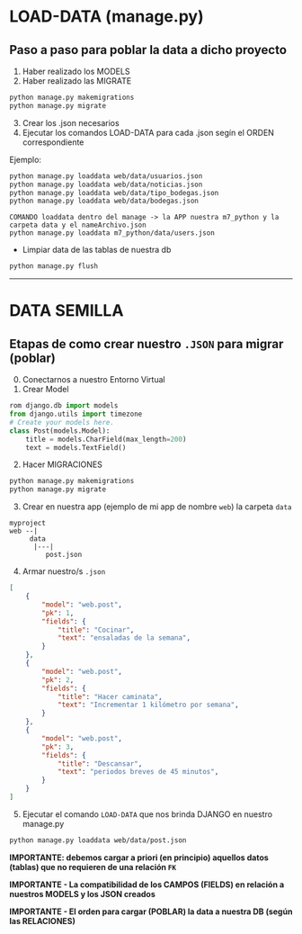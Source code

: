 
# LOAD-DATA (manage.py)

## Paso a paso para poblar la data a dicho proyecto

1. Haber realizado los MODELS
2. Haber realizado las MIGRATE 
```bash
python manage.py makemigrations
python manage.py migrate
```

3. Crear los .json necesarios
4. Ejecutar los comandos LOAD-DATA para cada .json segín el ORDEN correspondiente

Ejemplo:
```bash
python manage.py loaddata web/data/usuarios.json
python manage.py loaddata web/data/noticias.json
python manage.py loaddata web/data/tipo_bodegas.json
python manage.py loaddata web/data/bodegas.json
```

```
COMANDO loaddata dentro del manage -> la APP nuestra m7_python y la carpeta data y el nameArchivo.json
python manage.py loaddata m7_python/data/users.json
```

- Limpiar data de las tablas de nuestra db
```bash
python manage.py flush
```
---
# DATA SEMILLA
## Etapas de como crear nuestro `.JSON` para migrar (poblar) 
0. Conectarnos a nuestro Entorno Virtual
1. Crear Model
```py
rom django.db import models
from django.utils import timezone
# Create your models here.
class Post(models.Model):
    title = models.CharField(max_length=200)
    text = models.TextField()

```
2. Hacer MIGRACIONES
```bash
python manage.py makemigrations
python manage.py migrate
```
3. Crear en nuestra app (ejemplo de mi app de nombre `web`) la carpeta `data`
```
myproject
web --|
     data
      |---|
         post.json
```

4. Armar nuestro/s `.json`
```json
[
    {
        "model": "web.post",
        "pk": 1,
        "fields": {
            "title": "Cocinar",
            "text": "ensaladas de la semana",
        }
    },
    {
        "model": "web.post",
        "pk": 2,
        "fields": {
            "title": "Hacer caminata",
            "text": "Incrementar 1 kilómetro por semana",
        }
    },
    {
        "model": "web.post",
        "pk": 3,
        "fields": {
            "title": "Descansar",
            "text": "periodos breves de 45 minutos",
        }
    }
]
```
5. Ejecutar el comando `LOAD-DATA` que nos brinda DJANGO en nuestro manage.py
```bash
python manage.py loaddata web/data/post.json
```

**IMPORTANTE: debemos cargar a priori (en principio) aquellos datos (tablas) que no requieren de una relación `FK`**

**IMPORTANTE - La compatibilidad de los CAMPOS (FIELDS) en relación a nuestros MODELS y los JSON creados**

**IMPORTANTE - El orden para cargar (POBLAR) la data a nuestra DB (según las RELACIONES)**